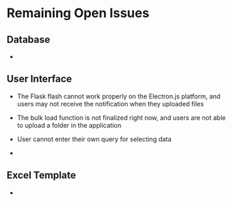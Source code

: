 # Remaining Open Issues 

## Database

- 

## User Interface

- The Flask flash cannot work properly on the Electron.js platform, and users may not receive the notification when they uploaded files

- The bulk load function is not finalized right now, and users are not able to upload a folder in the application

- User cannot enter their own query for selecting data

- 

## Excel Template

- 
